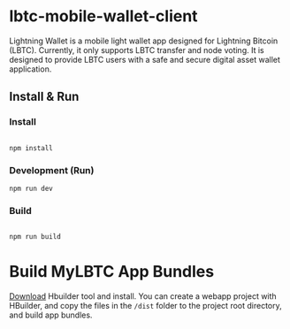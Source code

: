 lbtc-mobile-wallet-client
=========================



Lightning Wallet is a mobile light wallet app designed for Lightning Bitcoin (LBTC). Currently, it only supports LBTC transfer and node voting. It is designed to provide LBTC users with a safe and secure digital asset wallet application.


## Install & Run


### Install


```shell

npm install
```

### Development (Run)


```shell
npm run dev
```


### Build


```shell

npm run build
```


Build MyLBTC App Bundles
========================


[Download](http://www.dcloud.io/) Hbuilder tool and install.
You can create a webapp project with HBuilder, 
and copy the files in the `/dist` folder to the project root directory, 
and build app bundles.

